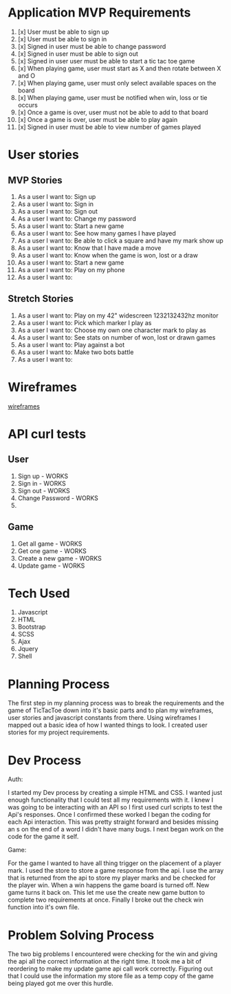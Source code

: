 # Application MVP Requirements

1.  [x] User must be able to sign up
1.  [x] User must be able to sign in
1.  [x] Signed in user must be able to change password
1.  [x] Signed in user must be able to sign out
1.  [x] Signed in user user must be able to start a tic tac toe game
1.  [x] When playing game, user must start as X and then rotate between X and O
1.  [x] When playing game, user must only select available spaces on the board
1.  [x] When playing game, user must be notified when win, loss or tie occurs
1.  [x] Once a game is over, user must not be able to add to that board
1.  [x] Once a game is over, user must be able to play again
1.  [x] Signed in user must be able to view number of games played

# User stories

## MVP Stories
1. As a user I want to: Sign up
1. As a user I want to: Sign in
1. As a user I want to: Sign out
1. As a user I want to: Change my password
1. As a user I want to: Start a new game
1. As a user I want to: See how many games I have played
1. As a user I want to: Be able to click a square and have my mark show up
1. As a user I want to: Know that I have made a move
1. As a user I want to: Know when the game is won, lost or a draw
1. As a user I want to: Start a new game
1. As a user I want to: Play on my phone
1. As a user I want to:

## Stretch Stories
1. As a user I want to: Play on my 42" widescreen 1232132432hz monitor
1. As a user I want to: Pick which marker I play as
1. As a user I want to: Choose my own one character mark to play as
1. As a user I want to: See stats on number of won, lost or drawn games
1. As a user I want to: Play against a bot
1. As a user I want to: Make two bots battle
1. As a user I want to:

# Wireframes
[wireframes](https://docs.google.com/presentation/d/1tcl82zAP9O43cuEmZUyiDnbGFkUfc7JHlx5-tBRHMNs/edit?usp=sharing)


# API curl tests

## User
1. Sign up - WORKS
1. Sign in - WORKS
1. Sign out - WORKS
1. Change Password - WORKS
2.
## Game
1. Get all game - WORKS
1. Get one game - WORKS
1. Create a new game - WORKS
1. Update game - WORKS

# Tech Used

1. Javascript
1. HTML
1. Bootstrap
1. SCSS
1. Ajax
1. Jquery
1. Shell

# Planning Process

  The first step in my planning process was to break the requirements and the game of TicTacToe down into it's basic parts and to plan my wireframes, user stories and javascript constants from there.  Using wireframes I mapped out a basic idea of how I wanted things to look. I created user stories for my project requirements.

# Dev Process

  Auth:

  I started my Dev process by creating a simple HTML and CSS.  I wanted just enough functionality that I could test all my requirements with it.  I knew I was going to be interacting with an API so I first used curl scripts to test the Api's responses.  Once I confirmed these worked I began the coding for each Api interaction.  This was pretty straight forward and besides missing an s on the end of a word I didn't have many bugs.  I next began work on the code for the game it self.

  Game:

  For the game I wanted to have all thing trigger on the placement of a player mark.  I used the store to store a game response from the api. I use the array that is returned from the api to store my player marks and be checked for the player win.  When a win happens the game board is turned off.  New game turns it back on.  This let me use the create new game button to complete two requirements at once. Finally I broke out the check win function into it's own file.

# Problem Solving Process

  The two big problems I encountered were checking for the win and giving the api all the correct information at the right time.  It took me a bit of reordering to make my update game api call work correctly. Figuring out that I could use the information my store file as a temp copy of the game being played got me over this hurdle.
